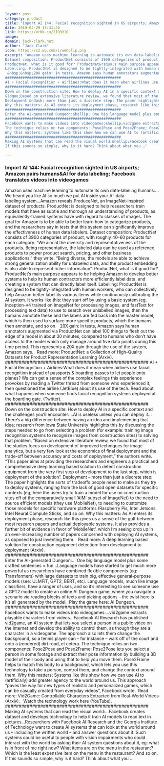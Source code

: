 ```yaml
---

layout: post
category: product
title: "Import AI 144: Facial recognition sighted in US airports; Amazon pairs humans&amp;AI for data labeling; Facebook translates videos into videogames"
date: 2019-04-29 17:31:40
link: https://vrhk.co/2IO3V1O
image: 
domain: jack-clark.net
author: "Jack Clark"
icon: https://s2.wp.com/i/webclip.png
excerpt: "Amazon uses machine learning to automate its own data-labeling&nbsp;humans:&hellip;We heard you like AI so much we put AI inside your AI-data-labeling&nbsp;system&hellip;Amazon reveals ProduceNet, an ImageNet-inspired dataset of products. ProductNet is designed to help researchers train models that have as subtle and thorough an understanding of products, as equivalently-trained systems have with regard to classes of images. The goal for Amazon is to be able to better learn how to categorize products, and the researchers say in tests that this system can significantly improve the effectiveness of human data labelers.
Dataset composition: ProductNet consists of 3900 categories of product, with roughly 40-60 products for each category. &ldquo;We aim at the diversity and representativeness of the products. Being representative, the labeled data can be used as reference products to power product search, pricing, and other business applications,&rdquo; they write. &ldquo;Being diverse, the models are able to achieve strong generalization ability for unlabeled data, and the product embedding is also able to represent richer information&rdquo;.
ProductNet, what is it good for? ProductNet&rsquo;s main purpose appears to be helping Amazon to develop better systems to help its human contractors more efficiently label data, and creating a system that can directly label itself.
Labelling: ProductNet is designed to be tightly-integrated with human workers, who can collectively help Amazon better label its various items while continuously calibrating the AI system. It works like this: they start off by using a basic system (eg, Inception-v4 trained on ImageNet for processing images, and fastText for processing text data) to use to search over unlabelled images, then the humans annotate these and the labels are fed back into the master model, which is then used to surface more specific products, which the humans then annotate, and so on.
 &nbsp;&nbsp;20X gain: In tests, Amazon says human annotators augmented via ProductNet can label 100 things to flesh out the edge of a model in about 30 minutes, compared to humans who don&rsquo;t have access to the model which only manage around five data points during this time period. This represents a 20X gain through the use of the system, Amazon says. &nbsp;&nbsp;Read more: ProductNet: a Collection of High-Quality Datasets for Product Representation Learning (Arxiv).
#####################################################
AI + Facial Recognition + Airlines:What does it mean when airlines use facial recognition instead of passports &amp; boarding passes to let people onto planes? We can get a sense of the complex feelings this experience provokes by reading a Twitter thread from someone who experienced it, then questioned the airline (JetBlue) about its use of the tech.&nbsp;Read about what happens when someone finds facial recognition systems deployed at the boarding gate. (Twitter).
#####################################################
Down on the construction site: How to deploy AI in a specific context and the challenges you&rsquo;ll encounter:&hellip;AI is useless unless you can deploy it&hellip;There&rsquo;s a big difference between having an idea and implementing that idea; research from Iowa State University highlights this by discussing the steps needed to go from selecting a problem (for example: training image recognition systems to recognize images from construction sites) to solving that problem.
&ldquo;Based on extensive literature review, we found that most of the studies focus on development of improved techniques for image analytics, but a very few look at the economics of final deployment and the trade-off between accuracy and costs of deployment,&rdquo; the authors write. &ldquo;This paper aims at providing the researchers and engineers a practical and comprehensive deep learning based solution to detect construction equipment from the very first step of development to the last step, which is deployment of the solution&rdquo;.
Deployment &ndash; more than just a discrete step: The paper highlights the sorts of tradeoffs people need to make as they try to deploy systems, ranging from the lack of good open datasets for specific contexts (eg, here the users try to train a model for use on construction sites off of the comparatively small &lsquo;AIM&rsquo; subset of ImageNet) to the need to source efficient models (they use MobileNet), to needing to customize those models for specific hardware platforms (Raspberry Pis, Intel Jetsons, Intel Neural Compute Sticks, and so on.
Why this matters: As AI enters its deployment phase, research like this gives us a sense of the gulf between most research papers and actual deployable systems. It also provides a further bit of evidence in favor of &lsquo;MobileNet&rsquo;, which I&rsquo;m seeing crop up in an ever-increasing number of papers concerned with deploying AI systems, as opposed to just inventing them. &nbsp;&nbsp;Read more: A deep learning based solution for construction equipment detection: from development to deployment (Arxiv).
#####################################################
Enter the AI-generated Dungeon:&hellip; One big language model plus some crafted sentences = fun&hellip;Language models have started to get much more powerful as researchers have combined flexible components (eg: Transformers) with large datasets to train big, effective general-purpose models (see: ULMFiT, GPT2, BERT, etc). Language models, much like image classifiers, have a ranger of uses, and so it&rsquo;s interesting to see someone use a GPT2 model to create an online AI Dungeon game, where you navigate a scenario via reading blocks of texts and picking options &ndash; the twist here is it&rsquo;s all generated by the model.&nbsp; Play the game here: AI Dungeon.
#####################################################
Facebook wants to make videos into videogames:&hellip;vid2game extracts playable characters from videos&hellip;Facebook AI Research has published vid2game, an AI system that lets you select a person in a public video on the internet and develop the ability to control them, as though they are a character in a videogame. The approach also lets them change the background, so a tennis player can &ndash; for instance &ndash; walk off of the court and onto a (rendered) dirt road, et cetera.
The technique relies on two components: Pose2Pose and Pose2Frame; Pose2Pose lets you select a person in some footage and extract their pose information by building a 3D model of their body and using that to help you move them. Pose2Frame helps to match this body to a background, which lets you use this technology to take a person, control them, and change the context around them.
Why this matters: Systems like this show how we can use AI to (artificially) add greater agency to the world around us. This approach &ldquo;paves the way for new types of realistic and personalized games, which can be casually created from everyday videos&rdquo;, Facebook wrote.&nbsp;&nbsp;Read more: Vid2Game: Controllable Characters Extracted from Real-World Videos (Arxiv). &nbsp;&nbsp;Watch the technology work here (YouTube).
#####################################################
Making AI systems that can read the visual world:&hellip;Facebook creates dataset and develops technology to help it train AI models to read text in pictures&hellip;Researchers with Facebook AI Research and the Georgia Institute of Technology want to create AI systems that can look at the world around us &ndash; including the written world &ndash; and answer questions about it. Such systems could be useful to people with vision impairments who could interact with the world by asking their AI system questions about it, eg: what is in front of me right now? What items are on the menu in the restaurant? Which is the least expensive item on the menu in the restaurant? And so on.
If this sounds so simple, why is it hard? Think about what you …"

---
```


### Import AI 144: Facial recognition sighted in US airports; Amazon pairs humans&amp;AI for data labeling; Facebook translates videos into videogames

Amazon uses machine learning to automate its own data-labeling&nbsp;humans:&hellip;We heard you like AI so much we put AI inside your AI-data-labeling&nbsp;system&hellip;Amazon reveals ProduceNet, an ImageNet-inspired dataset of products. ProductNet is designed to help researchers train models that have as subtle and thorough an understanding of products, as equivalently-trained systems have with regard to classes of images. The goal for Amazon is to be able to better learn how to categorize products, and the researchers say in tests that this system can significantly improve the effectiveness of human data labelers.
Dataset composition: ProductNet consists of 3900 categories of product, with roughly 40-60 products for each category. &ldquo;We aim at the diversity and representativeness of the products. Being representative, the labeled data can be used as reference products to power product search, pricing, and other business applications,&rdquo; they write. &ldquo;Being diverse, the models are able to achieve strong generalization ability for unlabeled data, and the product embedding is also able to represent richer information&rdquo;.
ProductNet, what is it good for? ProductNet&rsquo;s main purpose appears to be helping Amazon to develop better systems to help its human contractors more efficiently label data, and creating a system that can directly label itself.
Labelling: ProductNet is designed to be tightly-integrated with human workers, who can collectively help Amazon better label its various items while continuously calibrating the AI system. It works like this: they start off by using a basic system (eg, Inception-v4 trained on ImageNet for processing images, and fastText for processing text data) to use to search over unlabelled images, then the humans annotate these and the labels are fed back into the master model, which is then used to surface more specific products, which the humans then annotate, and so on.
 &nbsp;&nbsp;20X gain: In tests, Amazon says human annotators augmented via ProductNet can label 100 things to flesh out the edge of a model in about 30 minutes, compared to humans who don&rsquo;t have access to the model which only manage around five data points during this time period. This represents a 20X gain through the use of the system, Amazon says. &nbsp;&nbsp;Read more: ProductNet: a Collection of High-Quality Datasets for Product Representation Learning (Arxiv).
#####################################################
AI + Facial Recognition + Airlines:What does it mean when airlines use facial recognition instead of passports &amp; boarding passes to let people onto planes? We can get a sense of the complex feelings this experience provokes by reading a Twitter thread from someone who experienced it, then questioned the airline (JetBlue) about its use of the tech.&nbsp;Read about what happens when someone finds facial recognition systems deployed at the boarding gate. (Twitter).
#####################################################
Down on the construction site: How to deploy AI in a specific context and the challenges you&rsquo;ll encounter:&hellip;AI is useless unless you can deploy it&hellip;There&rsquo;s a big difference between having an idea and implementing that idea; research from Iowa State University highlights this by discussing the steps needed to go from selecting a problem (for example: training image recognition systems to recognize images from construction sites) to solving that problem.
&ldquo;Based on extensive literature review, we found that most of the studies focus on development of improved techniques for image analytics, but a very few look at the economics of final deployment and the trade-off between accuracy and costs of deployment,&rdquo; the authors write. &ldquo;This paper aims at providing the researchers and engineers a practical and comprehensive deep learning based solution to detect construction equipment from the very first step of development to the last step, which is deployment of the solution&rdquo;.
Deployment &ndash; more than just a discrete step: The paper highlights the sorts of tradeoffs people need to make as they try to deploy systems, ranging from the lack of good open datasets for specific contexts (eg, here the users try to train a model for use on construction sites off of the comparatively small &lsquo;AIM&rsquo; subset of ImageNet) to the need to source efficient models (they use MobileNet), to needing to customize those models for specific hardware platforms (Raspberry Pis, Intel Jetsons, Intel Neural Compute Sticks, and so on.
Why this matters: As AI enters its deployment phase, research like this gives us a sense of the gulf between most research papers and actual deployable systems. It also provides a further bit of evidence in favor of &lsquo;MobileNet&rsquo;, which I&rsquo;m seeing crop up in an ever-increasing number of papers concerned with deploying AI systems, as opposed to just inventing them. &nbsp;&nbsp;Read more: A deep learning based solution for construction equipment detection: from development to deployment (Arxiv).
#####################################################
Enter the AI-generated Dungeon:&hellip; One big language model plus some crafted sentences = fun&hellip;Language models have started to get much more powerful as researchers have combined flexible components (eg: Transformers) with large datasets to train big, effective general-purpose models (see: ULMFiT, GPT2, BERT, etc). Language models, much like image classifiers, have a ranger of uses, and so it&rsquo;s interesting to see someone use a GPT2 model to create an online AI Dungeon game, where you navigate a scenario via reading blocks of texts and picking options &ndash; the twist here is it&rsquo;s all generated by the model.&nbsp; Play the game here: AI Dungeon.
#####################################################
Facebook wants to make videos into videogames:&hellip;vid2game extracts playable characters from videos&hellip;Facebook AI Research has published vid2game, an AI system that lets you select a person in a public video on the internet and develop the ability to control them, as though they are a character in a videogame. The approach also lets them change the background, so a tennis player can &ndash; for instance &ndash; walk off of the court and onto a (rendered) dirt road, et cetera.
The technique relies on two components: Pose2Pose and Pose2Frame; Pose2Pose lets you select a person in some footage and extract their pose information by building a 3D model of their body and using that to help you move them. Pose2Frame helps to match this body to a background, which lets you use this technology to take a person, control them, and change the context around them.
Why this matters: Systems like this show how we can use AI to (artificially) add greater agency to the world around us. This approach &ldquo;paves the way for new types of realistic and personalized games, which can be casually created from everyday videos&rdquo;, Facebook wrote.&nbsp;&nbsp;Read more: Vid2Game: Controllable Characters Extracted from Real-World Videos (Arxiv). &nbsp;&nbsp;Watch the technology work here (YouTube).
#####################################################
Making AI systems that can read the visual world:&hellip;Facebook creates dataset and develops technology to help it train AI models to read text in pictures&hellip;Researchers with Facebook AI Research and the Georgia Institute of Technology want to create AI systems that can look at the world around us &ndash; including the written world &ndash; and answer questions about it. Such systems could be useful to people with vision impairments who could interact with the world by asking their AI system questions about it, eg: what is in front of me right now? What items are on the menu in the restaurant? Which is the least expensive item on the menu in the restaurant? And so on.
If this sounds so simple, why is it hard? Think about what you …